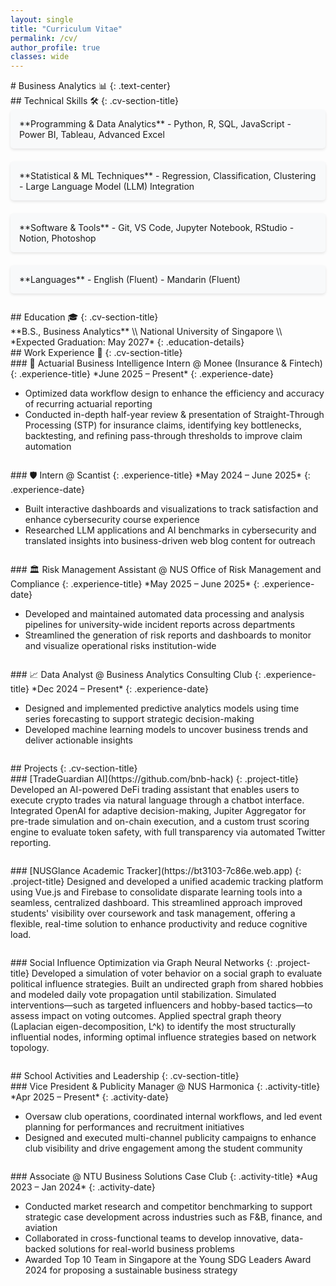 ```yaml
---
layout: single
title: "Curriculum Vitae"
permalink: /cv/
author_profile: true
classes: wide
---
```


<div class="cv-header" markdown="1">
# Business Analytics 📊
{: .text-center}

<div class="technical-skills" markdown="1">
## Technical Skills 🛠️
{: .cv-section-title}

<div class="skills-grid" markdown="1">
<div class="skills-category" markdown="1">
**Programming & Data Analytics**
- Python, R, SQL, JavaScript
- Power BI, Tableau, Advanced Excel
</div>

<div class="skills-category" markdown="1">
**Statistical & ML Techniques**
- Regression, Classification, Clustering
- Large Language Model (LLM) Integration
</div>

<div class="skills-category" markdown="1">
**Software & Tools**
- Git, VS Code, Jupyter Notebook, RStudio
- Notion, Photoshop
</div>

<div class="skills-category" markdown="1">
**Languages**
- English (Fluent)
- Mandarin (Fluent)
</div>
</div>
</div>

<div class="education" markdown="1">
## Education 🎓
{: .cv-section-title}

<div class="education-entry" markdown="1">
**B.S., Business Analytics** \\
National University of Singapore \\
*Expected Graduation: May 2027*
{: .education-details}
</div>
</div>

<div class="experience" markdown="1">
## Work Experience 💼
{: .cv-section-title}

<div class="experience-entry" markdown="1">
### 🏦 Actuarial Business Intelligence Intern @ Monee (Insurance & Fintech)
{: .experience-title}
*June 2025 – Present*
{: .experience-date}

- Optimized data workflow design to enhance the efficiency and accuracy of recurring actuarial reporting
- Conducted in-depth half-year review & presentation of Straight-Through Processing (STP) for insurance claims, identifying key bottlenecks, backtesting, and refining pass-through thresholds to improve claim automation 
</div>

<div class="experience-entry" markdown="1">
### 🛡️ Intern @ Scantist
{: .experience-title}
*May 2024 – June 2025*
{: .experience-date}

- Built interactive dashboards and visualizations to track satisfaction and enhance cybersecurity course experience
- Researched LLM applications and AI benchmarks in cybersecurity and translated insights into business-driven web blog content for outreach
</div>

<div class="experience-entry" markdown="1">
### 🏛️ Risk Management Assistant @ NUS Office of Risk Management and Compliance
{: .experience-title}
*May 2025 – June 2025*
{: .experience-date}

- Developed and maintained automated data processing and analysis pipelines for university-wide incident reports across departments
- Streamlined the generation of risk reports and dashboards to monitor and visualize operational risks institution-wide
</div>

<div class="experience-entry" markdown="1">
### 📈 Data Analyst @ Business Analytics Consulting Club
{: .experience-title}
*Dec 2024 – Present*
{: .experience-date}

- Designed and implemented predictive analytics models using time series forecasting to support strategic decision-making
- Developed machine learning models to uncover business trends and deliver actionable insights
</div>
</div>

<div class="projects" markdown="1">
## Projects
{: .cv-section-title}

<div class="project-entry" markdown="1">
### [TradeGuardian AI](https://github.com/bnb-hack)
{: .project-title}
Developed an AI-powered DeFi trading assistant that enables users to execute crypto trades via natural language through a chatbot interface. Integrated OpenAI for adaptive decision-making, Jupiter Aggregator for pre-trade simulation and on-chain execution, and a custom trust scoring engine to evaluate token safety, with full transparency via automated Twitter reporting.
</div>

<div class="project-entry" markdown="1">
### [NUSGlance Academic Tracker](https://bt3103-7c86e.web.app)
{: .project-title}
Designed and developed a unified academic tracking platform using Vue.js and Firebase to consolidate disparate learning tools into a seamless, centralized dashboard. This streamlined approach improved students' visibility over coursework and task management, offering a flexible, real-time solution to enhance productivity and reduce cognitive load.
</div>

<div class="project-entry" markdown="1">
### Social Influence Optimization via Graph Neural Networks
{: .project-title}
Developed a simulation of voter behavior on a social graph to evaluate political influence strategies. Built an undirected graph from shared hobbies and modeled daily vote propagation until stabilization. Simulated interventions—such as targeted influencers and hobby-based tactics—to assess impact on voting outcomes. Applied spectral graph theory (Laplacian eigen-decomposition, L^k) to identify the most structurally influential nodes, informing optimal influence strategies based on network topology.
</div>
</div>

<div class="activities" markdown="1">
## School Activities and Leadership
{: .cv-section-title}

<div class="activity-entry" markdown="1">
### Vice President & Publicity Manager @ NUS Harmonica
{: .activity-title}
*Apr 2025 – Present*
{: .activity-date}

- Oversaw club operations, coordinated internal workflows, and led event planning for performances and recruitment initiatives
- Designed and executed multi-channel publicity campaigns to enhance club visibility and drive engagement among the student community
</div>

<div class="activity-entry" markdown="1">
### Associate @ NTU Business Solutions Case Club
{: .activity-title}
*Aug 2023 – Jan 2024*
{: .activity-date}

- Conducted market research and competitor benchmarking to support strategic case development across industries such as F&B, finance, and aviation
- Collaborated in cross-functional teams to develop innovative, data-backed solutions for real-world business problems
- Awarded Top 10 Team in Singapore at the Young SDG Leaders Award 2024 for proposing a sustainable business strategy
</div>
</div>
</div>

<style>
.cv-header {
  margin-bottom: 2em;
}

.text-center {
  text-align: center;
}

.cv-section-title {
  color: #2c3e50;
  border-bottom: 2px solid #3498db;
  padding-bottom: 0.3em;
  margin-bottom: 1em;
}

.skills-grid {
  display: grid;
  grid-template-columns: repeat(auto-fit, minmax(250px, 1fr));
  gap: 1.5em;
  margin-bottom: 2em;
}

.skills-category {
  background: #f8f9fa;
  padding: 1em;
  border-radius: 5px;
  box-shadow: 0 2px 4px rgba(0,0,0,0.1);
}

.education-details {
  margin-bottom: 1.5em;
}

.experience-entry, .project-entry, .activity-entry {
  margin-bottom: 2em;
}

.experience-title, .project-title, .activity-title {
  color: #2c3e50;
  margin-bottom: 0.3em;
}

.experience-date, .activity-date {
  color: #666;
  font-style: italic;
  margin-bottom: 1em;
}

a {
  color: #3498db;
  text-decoration: none;
}

a:hover {
  text-decoration: underline;
}
</style>
